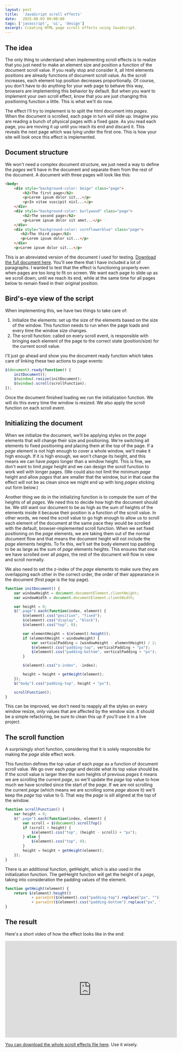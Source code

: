 ```yaml
---
layout: post
title:  'JavaScript scroll effects'
date:   2015-08-03 09:00:00
tags: ['javascript', 'ui', 'design']
excerpt: Creating HTML page scroll effects using JavaScript.
---
```


The idea
---

The only thing to understand when implementing scroll effects is to realize that you just need to make an element size and position a function of the document scroll value. If you really stop and consider it, all html elements positions are already functions of document scroll value. As the scroll increases, each element top position decreases proportionally. Of course, you don't have to do anything for your web page to behave this way, browsers are implementing this behavior by default. But when you want to implement your own scroll effect, know that you are just changing this positioning function a little. This is what we'll do now.

The effect I'll try to implement is to split the html document into *pages*. When the document is scrolled, each page in turn will slide up. Imagine you are reading a bunch of physical pages with a fixed gaze. As you read each page, you are moving it up until you reach its end and discard it. This reveals the next page which was lying under the first one. This is how your site will look once this effect is implemented.

Document structure
---

We won't need a complex document structure, we just need a way to define the *pages* we'll have in the document and separate them from the rest of the document. A document with three pages will look like this:

~~~ html
<body>
    <div style="background-color: beige" class="page">
        <h2>The first page</h2>
        <p>Lorem ipsum dolor sit...</p>
        <p>In vitae suscipit nisl...</p>
    </div>
    <div style="background-color: burlywood" class="page">
        <h2>The second page</h2>
        <p>Lorem ipsum dolor sit amet...</p>
    </div>
    <div style="background-color: cornflowerblue" class="page">
       <h2>The third page</h2>
       <p>Lorem ipsum dolor sit...</p>
    </div>
    <p>Lorem ipsum dolor sit...</p>
~~~

This is an abreviated version of the document I used for testing. [Download the full document here](/assets/2015.08/javascript_scroll_effects.html). You'll see there that I have included a lot of paragraphs. I wanted to test that the effect is functioning properly even when pages are too long to fit on screen. We want each page to slide up as we scroll down, until we reach its end, while at the same time for all pages below to remain fixed in their original position.

Bird's-eye view of the script
---

When implementing this, we have two things to take care of:

1. Initialize the elements: set up the size of the elements based on the size of the window. This function needs to run when the page loads and every time the window size changes.
2. The scroll function: called on every scroll event, is responsible with bringing each element of the page to the correct state (position/size) for the current scroll value.

I'll just go ahead and show you the document ready function which takes care of linking these two actions to page events:

~~~ javascript
$(document).ready(function() {
    initDocument();
    $(window).resize(initDocument);
    $(window).scroll(scrollFunction);
});
~~~

Once the document finished loading we run the initialization function. We will do this every time the window is resized. We also apply the scroll function on each scroll event.

Initializing the document
---

When we initialize the document, we'll be applying styles on the *page* elements that will change their size and positioning. We're switching all elements to fixed positioning and placing them at the top of the page. If a *page* element is not high enough to cover a whole window, we'll make it high enough. If it is high enough, we won't change its height, and this means we can have *pages* longer than a window height. This is fine, we don't want to limit *page* height and we can design the scroll function to work well with longer pages. (We could also not limit the minimum *page* height and allow *pages* that are smaller that the window, but in that case the effect will not be as clean since we might end up with long *pages* sticking out form below.)

Another thing we do in the initializing function is to compute the sum of the heights of all *pages*. We need this to decide how high the document should be. We still want our document to be as high as the sum of heights of the elements inside it because their position is a function of the scroll value. In other words, we need the scroll value to go high enough to allow us to scroll each element of the document at the same pace they would be scrolled with the default, browser-implemented scroll function. When we set fixed positioning on the *page* elements, we are taking them out of the normal document flow and that means the document height will not include the *page* elements heights. To fix this, we'll set the body element top padding to be as large as the sum of *page* elements heights. This ensures that once we have scrolled over all *pages*, the rest of the document will flow in view and scroll normally.

We also need to set the z-index of the *page* elements to make sure they are overlapping each other in the correct order, the order of their appearance in the document (first page is the top page).

~~~ javascript
function initDocument() {
    var windowHeight = document.documentElement.clientHeight;
    var windowWidth = document.documentElement.clientWidth;

    var height = 0;
    $(".page").each(function(index, element) {
        $(element).css("position", "fixed");
        $(element).css("display", "block");
        $(element).css("top", 0);

        var elementHeight = $(element).height();
        if (elementHeight < windowHeight) {
            var verticalPadding = (windowHeight - elementHeight) / 2;
            $(element).css("padding-top", verticalPadding + "px");
            $(element).css("padding-bottom", verticalPadding + "px");
        }

        $(element).css("z-index", -index);

        height = height + getHeight(element);
    });
    $("body").css("padding-top", height + "px");

    scrollFunction();
}
~~~

This can be improved, we don't need to reapply all the styles on every window resize, only values that are affected by the window size. It should be a simple refactoring, be sure to clean this up if you'll use it in a live project.

The scroll function
---

A surprisingly short function, considering that it is solely responsible for making the *page* slide effect work.

This function defines the top value of each *page* as a function of document scroll value. We go over each *page* and decide what its top value should be. If the scroll value is larger then the sum heights of previous *pages* it means we are scrolling the current *page*, so we'll update the *page* top value to how much we have scrolled since the start of the *page*. If we are not scrolling the current *page* (which means we are scrolling some *page* above it) we'll keep the *page* top value to 0. That way the *page* is sill aligned at the top of the window.

~~~ javascript
function scrollFunction() {
    var height = 0;
    $(".page").each(function(index, element) {
        var scroll = $(document).scrollTop()
        if (scroll > height) {
            $(element).css("top", (height - scroll) + "px");
        } else {
            $(element).css("top", 0);
        }
        height = height + getHeight(element);
    });
}
~~~

There is an additional function, getHeight, which is also used in the initialization function. The getHeight function will get the height of a *page*, taking into consideration the padding values of the element.

~~~ javascript
function getHeight(element) {
    return $(element).height()
            + parseInt($(element).css("padding-top").replace("px", ""))
            + parseInt($(element).css("padding-bottom").replace("px", ""));
}
~~~

The result
---

Here's a short video of how the effect looks like in the end:

<p class="video">
    <iframe width="560" height="315" src="https://www.youtube.com/embed/4_ZxThmpGnU" frameborder="0" allowfullscreen></iframe>
</p>

[You can download the whole scroll effects file here](/assets/2015.08/javascript_scroll_effects.html). Use it wisely.
